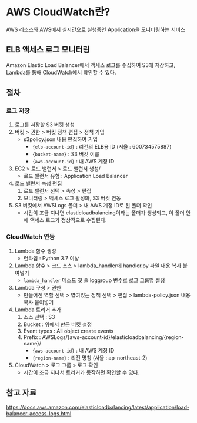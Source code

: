 # AWS CloudWatch란?

AWS 리소스와 AWS에서 실시간으로 실행중인 Application을 모니터링하는 서비스

## ELB 액세스 로그 모니터링

Amazon Elastic Load Balancer에서 액세스 로그를 수집하여 S3에 저장하고, Lambda를 통해 CloudWatch에서 확인할 수 있다.

## 절차

### 로그 저장

1. 로그를 저장할 S3 버킷 생성
2. 버킷 > 권한 > 버킷 정책 편집 > 정책 기입
   - s3policy.json 내용 편집하여 기입
      - `{elb-account-id}` : 리전의 ELB용 ID (서울 : 600734575887)
      - `{bucket-name}` : S3 버킷 이름
      - `{aws-account-id}` : 내 AWS 계정 ID
3. EC2 > 로드 밸런서 > 로드 밸런서 생성/
   - 로드 밸런서 유형 : Application Load Balancer
4. 로드 밸런서 속성 편집
   1. 로드 밸런서 선택 > 속성 > 편집
   2. 모니터링 > 액세스 로그 활성화, S3 버킷 연동
5. S3 버킷에서 AWSLogs 폴더 > 내 AWS 계정 ID로 된 폴더 확인
   - 시간이 조금 지나면 elasticloadbalancing이라는 폴더가 생성되고, 이 폴더 안에 액세스 로그가 정상적으로 수집된다.

### CloudWatch 연동

1. Lambda 함수 생성
   - 런타임 : Python 3.7 이상
2. Lambda 함수 > 코드 소스 > lambda_handler에 handler.py 파일 내용 복사 붙여넣기
   - `lambda_handler` 메소드 첫 줄 loggroup 변수로 로그 그룹명 설정
3. Lambda 구성 > 권한
   - 만들어진 역할 선택 > 엮여있는 정책 선택 > 편집 > lambda-policy.json 내용 복사 붙여넣기
4. Lambda 트리거 추가
   1. 소스 선택 : S3
   2. Bucket : 위에서 만든 버킷 설정
   3. Event types : All object create events
   4. Prefix : AWSLogs/{aws-account-id}/elasticloadbalancing/{region-name}/
      - `{aws-account-id}` : 내 AWS 계정 ID
      - `{region-name}` : 리전 명칭 (서울 : ap-northeast-2)
5. CloudWatch > 로그 그룹 > 로그 확인
   - 시간이 조금 지나서 트리거가 동작하면 확인할 수 있다.

## 참고 자료

https://docs.aws.amazon.com/elasticloadbalancing/latest/application/load-balancer-access-logs.html